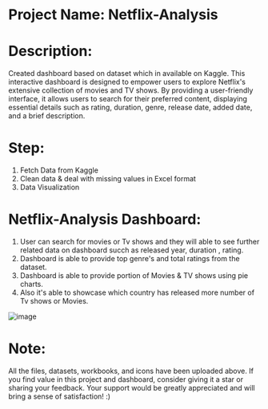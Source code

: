 # Project Name: Netflix-Analysis

# Description:
Created dashboard based on dataset which in available on Kaggle.  This interactive dashboard is designed to empower users to explore Netflix's extensive collection of movies and TV shows. By providing a user-friendly interface, it allows users to search for their preferred content, displaying essential details such as rating, duration, genre, release date, added date, and a brief description.

# Step:
1. Fetch Data from Kaggle
2. Clean data & deal with missing values in Excel format
3. Data Visualization

# Netflix-Analysis Dashboard:
1. User can search for movies or Tv shows and they will able to see further related data on dashboard succh as released year, duration , rating.
2. Dashboard is able to provide top genre's and total ratings from the dataset.
3. Dashboard is able to provide portion of Movies & TV shows using pie charts.
4. Also it's able to showcase which country has released more number of Tv shows or Movies.

![image](https://github.com/Mousmi-Dave/Netflix-Analysis/assets/78130196/33081c76-0bef-49b5-8fc9-d9546974ecf7)

# Note:
All the files, datasets, workbooks, and icons have been uploaded above. If you find value in this project and dashboard, consider giving it a star or sharing your feedback. Your support would be greatly appreciated and will bring a sense of satisfaction! :)

